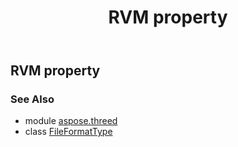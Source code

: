 ﻿---
title: RVM property
second_title: Aspose.3D for Python via .NET API References
description: 
type: docs
weight: 180
url: /python-net/aspose.threed/fileformattype/rvm/
is_root: false
---

## RVM property


### See Also
* module [aspose.threed](../../)
* class [FileFormatType](/3d/python-net/aspose.threed/fileformattype)
